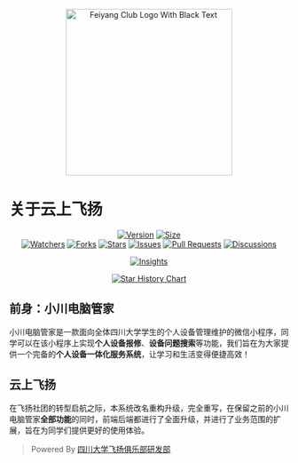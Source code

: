 <p align="center"><img width="300" src="https://www.fyscu.com/img/logo-blue.png" alt="Feiyang Club Logo With Black Text"></p>

# 关于云上飞扬

<p align="center">
<a href="https://github.com/fyscu/foc_fe/releases"><img alt="Version" src="https://img.shields.io/github/v/release/fyscu/foc_fe?include_prereleases&logo=github&label=Version" title="Latest Version" /></a>
<a href="https://github.com/fyscu/foc_fe"><img alt="Size" src="https://img.shields.io/github/languages/code-size/fyscu/foc_fe?label=Size&logo=github" title="Code Size"/></a>
<br/>
<a href="https://github.com/fyscu/foc_fe/watchers"><img alt="Watchers" src="https://img.shields.io/github/watchers/fyscu/foc_fe?label=Watchers&logo=github&style=flat" title="Watchers" /></a>
<a href="https://github.com/fyscu/foc_fe/forks"><img alt="Forks" src="https://img.shields.io/github/forks/fyscu/foc_fe?label=Forks&logo=github&style=flat" title="Forks" /></a>
<a href="https://github.com/fyscu/foc_fe/stargazers"><img alt="Stars" src="https://img.shields.io/github/stars/fyscu/foc_fe?label=Stars&color=gold&logo=github&style=flat" title="Stars" /></a>
<a href="https://github.com/fyscu/foc_fe/issues"><img alt="Issues" src="https://img.shields.io/github/issues/fyscu/foc_fe?label=Issues&logo=github" title="Issues" /></a>
<a href="https://github.com/fyscu/foc_fe/pulls"><img alt="Pull Requests" src="https://img.shields.io/github/issues-pr/fyscu/foc_fe?label=Pull%20Requests&logo=github" title="Pull Requests" /></a>
<a href="https://github.com/fyscu/foc_fe/discussions"><img alt="Discussions" src="https://img.shields.io/github/discussions/fyscu/foc_fe?label=Discussions&logo=github" title="Discussions" /></a>
</p>

<p align="center">
<a href="https://github.com/fyscu/foc_fe/pulse"><img alt="Insights" src="https://repobeats.axiom.co/api/embed/6a59781ab187479817dd1857bdfeafbf193208fb.svg" /></a>
</p>

<p align="center">
    <a href="https://star-history.com/#fyscu/foc_fe&Date">
        <picture>
            <source media="(prefers-color-scheme: dark)" srcset="https://api.star-history.com/svg?repos=fyscu/foc_fe&type=Date&theme=dark" />
            <source media="(prefers-color-scheme: light)" srcset="https://api.star-history.com/svg?repos=fyscu/foc_fe&type=Date" />
            <img alt="Star History Chart" src="https://api.star-history.com/svg?repos=fyscu/foc_fe&type=Date" />
        </picture>
    </a>
</p>


## 前身：小川电脑管家

小川电脑管家是一款面向全体四川大学学生的个人设备管理维护的微信小程序，同学可以在该小程序上实现**个人设备报修**、**设备问题搜索**等功能，我们旨在为大家提供一个完备的**个人设备一体化服务系统**，让学习和生活变得便捷高效！

## 云上飞扬

在飞扬社团的转型启航之际，本系统改名重构升级，完全重写，在保留之前的小川电脑管家**全部功能**的同时，前端后端都进行了全面升级，并进行了业务范围的扩展，旨在为同学们提供更好的使用体验。

> Powered By [四川大学飞扬俱乐部研发部](https://lab.feiyang.ac.cn/)
